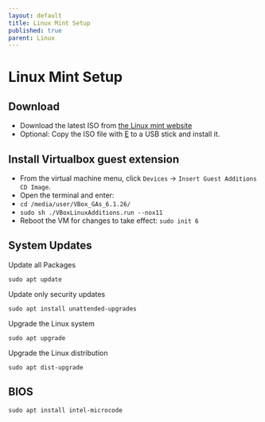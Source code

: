 ```yaml
---
layout: default
title: Linux Mint Setup
published: true
parent: Linux
---
```


# Linux Mint Setup

## Download

* Download the latest ISO from [the Linux mint website](https://linuxmint.com/)
* Optional: Copy the ISO file with [E](https://www.balena.io/etcher/) to a USB stick and install it.

## Install Virtualbox guest extension

* From the virtual machine menu, click `Devices` -> `Insert Guest Additions CD Image`.
* Open the terminal and enter:
* `cd /media/user/VBox_GAs_6.1.26/`
* `sudo sh ./VBoxLinuxAdditions.run --nox11`  
* Reboot the VM for changes to take effect: `sudo init 6`

## System Updates

Update all Packages

```
sudo apt update
```

Update only security updates

```
sudo apt install unattended-upgrades
```

Upgrade the Linux system

```
sudo apt upgrade
```

Upgrade the Linux distribution

```
sudo apt dist-upgrade
```

## BIOS

```
sudo apt install intel-microcode
```
